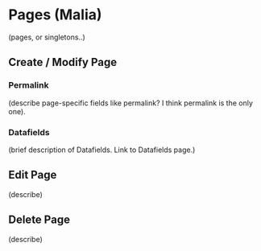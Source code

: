 # Pages (Malia)
(pages, or singletons..)

## Create / Modify Page 

### Permalink
(describe page-specific fields like permalink? I think permalink is the only one).

### Datafields  
(brief description of Datafields. Link to Datafields page.)  

## Edit Page
(describe)

## Delete Page
(describe)
